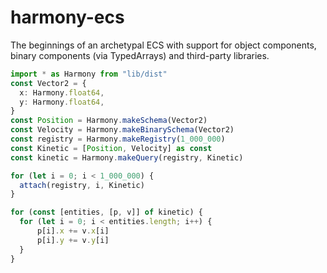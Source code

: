 # harmony-ecs

The beginnings of an archetypal ECS with support for object components, binary components (via TypedArrays) and third-party libraries.

```ts
import * as Harmony from "lib/dist"
const Vector2 = {
  x: Harmony.float64,
  y: Harmony.float64,
}
const Position = Harmony.makeSchema(Vector2)
const Velocity = Harmony.makeBinarySchema(Vector2)
const registry = Harmony.makeRegistry(1_000_000)
const Kinetic = [Position, Velocity] as const
const kinetic = Harmony.makeQuery(registry, Kinetic)

for (let i = 0; i < 1_000_000) {
  attach(registry, i, Kinetic)
}

for (const [entities, [p, v]] of kinetic) {
  for (let i = 0; i < entities.length; i++) {
      p[i].x += v.x[i]
      p[i].y += v.y[i]
  }
}
```